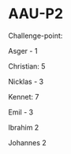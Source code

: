 # AAU-P2

Challenge-point:

Asger - 1

Christian: 5

Nicklas - 3

Kennet: 7

Emil - 3

Ibrahim  2

Johannes 2

